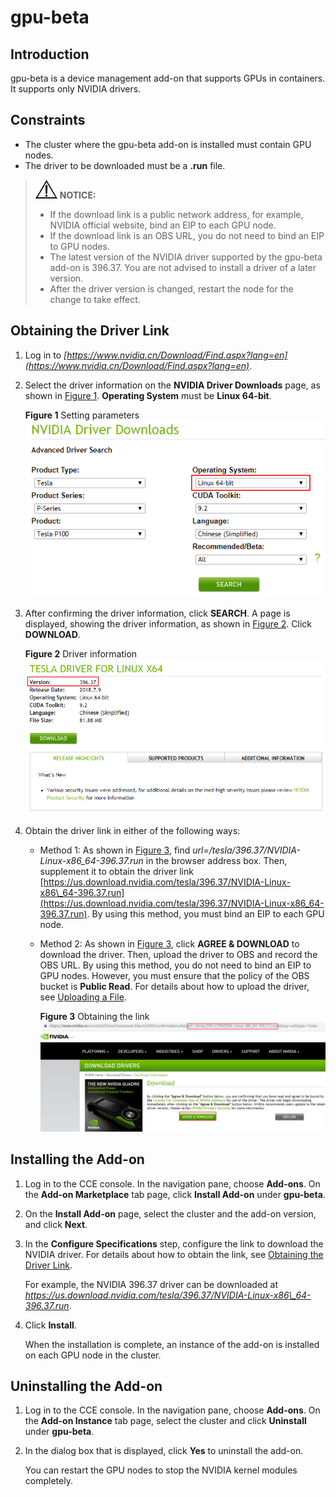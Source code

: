 # gpu-beta<a name="cce_01_0141"></a>

## Introduction<a name="section26181722164712"></a>

gpu-beta is a device management add-on that supports GPUs in containers. It supports only NVIDIA drivers.

## Constraints<a name="section3200193614201"></a>

-   The cluster where the gpu-beta add-on is installed must contain GPU nodes.
-   The driver to be downloaded must be a  **.run**  file.

>![](public_sys-resources/icon-notice.gif) **NOTICE:**   
>-   If the download link is a public network address, for example, NVIDIA official website, bind an EIP to each GPU node.  
>-   If the download link is an OBS URL, you do not need to bind an EIP to GPU nodes.  
>-   The latest version of the NVIDIA driver supported by the gpu-beta add-on is 396.37. You are not advised to install a driver of a later version.  
>-   After the driver version is changed, restart the node for the change to take effect.  

## Obtaining the Driver Link<a name="section95451728192112"></a>

1.  Log in to  _[https://www.nvidia.cn/Download/Find.aspx?lang=en](https://www.nvidia.cn/Download/Find.aspx?lang=en)_.
2.  Select the driver information on the  **NVIDIA Driver Downloads**  page, as shown in  [Figure 1](#fig11696366517).  **Operating System**  must be  **Linux 64-bit**.

    **Figure  1**  Setting parameters<a name="fig11696366517"></a>  
    ![](figures/setting-parameters.png "setting-parameters")

3.  After confirming the driver information, click  **SEARCH**. A page is displayed, showing the driver information, as shown in  [Figure 2](#fig7873421145213). Click  **DOWNLOAD**.

    **Figure  2**  Driver information<a name="fig7873421145213"></a>  
    ![](figures/driver-information.png "driver-information")

4.  Obtain the driver link in either of the following ways:
    -   Method 1: As shown in  [Figure 3](#fig5901194614534), find  _url=/tesla/396.37/NVIDIA-Linux-x86\_64-396.37.run_  in the browser address box. Then, supplement it to obtain the driver link  [https://us.download.nvidia.com/tesla/396.37/NVIDIA-Linux-x86\_64-396.37.run](https://us.download.nvidia.com/tesla/396.37/NVIDIA-Linux-x86_64-396.37.run). By using this method, you must bind an EIP to each GPU node.
    -   Method 2: As shown in  [Figure 3](#fig5901194614534), click  **AGREE & DOWNLOAD**  to download the driver. Then, upload the driver to OBS and record the OBS URL. By using this method, you do not need to bind an EIP to GPU nodes. However, you must ensure that the policy of the OBS bucket is  **Public Read**. For details about how to upload the driver, see  [Uploading a File](https://docs.otc.t-systems.com/en-us/usermanual/obs/obs_03_0307.html).

        **Figure  3**  Obtaining the link<a name="fig5901194614534"></a>  
        ![](figures/obtaining-the-link.png "obtaining-the-link")



## Installing the Add-on<a name="section1254702812218"></a>

1.  Log in to the CCE console. In the navigation pane, choose  **Add-ons**. On the  **Add-on Marketplace**  tab page, click  **Install Add-on**  under  **gpu-beta**.
2.  On the  **Install Add-on**  page, select the cluster and the add-on version, and click  **Next**.
3.  In the  **Configure Specifications**  step, configure the link to download the NVIDIA driver. For details about how to obtain the link, see  [Obtaining the Driver Link](#section95451728192112).

    For example, the NVIDIA 396.37 driver can be downloaded at  _https://us.download.nvidia.com/tesla/396.37/NVIDIA-Linux-x86\_64-396.37.run_.

4.  Click  **Install**.

    When the installation is complete, an instance of the add-on is installed on each GPU node in the cluster.


## Uninstalling the Add-on<a name="section5548228142111"></a>

1.  Log in to the CCE console. In the navigation pane, choose  **Add-ons**. On the  **Add-on Instance**  tab page, select the cluster and click  **Uninstall**  under  **gpu-beta**.
2.  In the dialog box that is displayed, click  **Yes**  to uninstall the add-on.

    You can restart the GPU nodes to stop the NVIDIA kernel modules completely.


